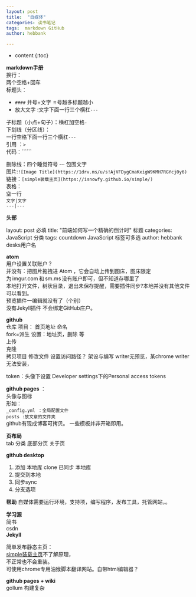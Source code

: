 ```yaml
---
layout: post
title:  "自媒体"
categories: 读书笔记
tags:  markdown GitHub
author: hebbank

---
```

* content
{:toc}

**markdown手册**  
换行：  
两个空格+回车   
标题头：  
 - ``####`` 井号+文字  ``＃``号越多标题越小   
 - 放大文字 :文字下面一行三个横杠``---``   

子标题（小点+句子）：横杠加空格`` - ``  
下划线（分区线）：  
 一行空格下面一行三个横杠``---``   
引用 ：``>``  
代码：``````    

删除线：四个睡觉符号  ``~~``  包围文字  
图片:``![Image Title](https://1drv.ms/u/s!AjVFDygCmaKxigW9KMH7RGYcj0y6)  ``  
链接：``[simple装载主页](https://isnowfy.github.io/simple/) ``  
表格：  
空一行   
``文字|文字``  
``---|---``    

**头部**

layout: post 必填
title:  "前端如何写一个精确的倒计时"  标题
categories: JavaScript  分类
tags:  countdown JavaScript   标签可多选
author: hebbank   desks用户名


**atom**   
用户设置关联账户？   
并没有：把图片拖拽进 Atom ，它会自动上传到图床，图床限定为 imgur.com 和 sm.ms 没有账户即可，但不知道存哪里了  
本地打开文件，树状目录，退出未保存提醒，需要插件同步?本地并没有其他文件可以看到。    
预览插件一编辑就没有了（个别）   
没有Jekyll插件  不会绑定GitHub庄户。  

**github**   
仓库  项目： 首页地址 命名    
fork=派生
设置：地址页，删除 等  
上传  
克隆  
拷贝项目 修改文件 设置访问路径？
架设与编写 writer无预览，某chrome writer 无法安装，    

token：头像下设置  Developer settings下的Personal access tokens   

**github pages** ：  
头像与图标   
形如：   
``_config.yml ：全局配置文件``  
``posts :放文章的文件夹``    
github有现成博客可拷贝。  一些模板并非开箱即用。  

**页布局**  
tab 分类 底部分页 关于页   


**github desktop**    
1. 添加 本地库 clone 已同步 本地库  
2. 提交到本地  
3. 同步sync
4. 分支选项   

**帮助**
自媒体需要运行环境，支持项，编写程序，发布工具，托管网站，。  

**学习源**  
简书  
csdn  
**Jekyll**  

简单发布静态主页：  
[simple装载主页](https://isnowfy.github.io/simple/)不了解原理，  
不正常也不会重装。   
可使用chrome专用油猴脚本翻译网站。自带html编辑器？   

**github pages + wiki**  
gollum 构建复杂
